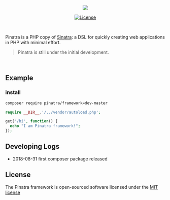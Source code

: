 <p align="center">
    <a href="https://github.com/Pinatra/framework"><img src="https://github.com/Pinatra/framework/blob/master/assets/Pinatra.jpg"></a>
</p>

<p align="center">
  <a href="https://packagist.org/packages/laravel/framework"><img src="https://poser.pugx.org/laravel/framework/license.svg" alt="License"></a>
</p>

<br>

Pinatra is a PHP copy of [Sinatra](https://github.com/sinatra/sinatra): a DSL for quickly creating web applications in PHP with minimal effort.

> Pinatra is still under the initial development.

<br>

## Example

### install

```bash
composer require pinatra/framework=dev-master
```

```php
require __DIR__.'/../vendor/autoload.php';

get('/hi', function() {
  echo "I am Pinatra framework!";
});
```

## Developing Logs

* 2018-08-31 first composer package released

## License

The Pinatra framework is open-sourced software licensed under the [MIT license](http://opensource.org/licenses/MIT)
